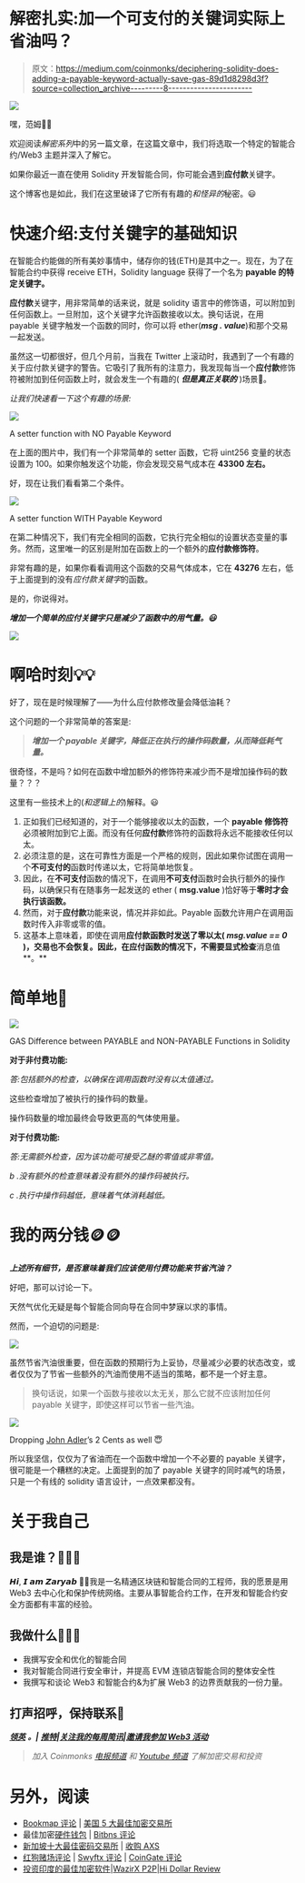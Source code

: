 # 解密扎实:加一个可支付的关键词实际上省油吗？

> 原文：<https://medium.com/coinmonks/deciphering-solidity-does-adding-a-payable-keyword-actually-save-gas-89d1d8298d3f?source=collection_archive---------8----------------------->

![](img/206e95acfd1aa2fc6a9f9a9d0f26a2df.png)

嘿，范姆👋🏻

欢迎阅读*解密系列*中的另一篇文章，在这篇文章中，我们将选取一个特定的智能合约/Web3 主题并深入了解它。

如果你最近一直在使用 Solidity 开发智能合同，你可能会遇到**应付款**关键字。

这个博客也是如此，我们在这里破译了它所有有趣的*和怪异的*秘密。😃

# 快速介绍:支付关键字的基础知识

在智能合约能做的所有美妙事情中，储存你的钱(ETH)是其中之一。现在，为了在智能合约中获得 receive ETH，Solidity language 获得了一个名为 **payable 的特定关键字。**

**应付款**关键字，用非常简单的话来说，就是 solidity 语言中的修饰语，可以附加到任何函数上。一旦附加，这个关键字允许函数接收以太。换句话说，在用 payable 关键字触发一个函数的同时，你可以将 ether(***msg . value***)和那个交易一起发送。

虽然这一切都很好，但几个月前，当我在 Twitter 上滚动时，我遇到了一个有趣的关于应付款关键字的警告。它吸引了我所有的注意力，我发现每当一个**应付款**修饰符被附加到任何函数上时，就会发生一个有趣的( ***但是真正关联的*** )场景👀。

*让我们快速看一下这个有趣的场景:*

![](img/3711e8c50c070fbcbd0e89ef87fcf289.png)

A setter function with NO Payable Keyword

在上面的图片中，我们有一个非常简单的 setter 函数，它将 uint256 变量的状态设置为 100。如果你触发这个功能，你会发现交易气成本在 **43300 左右。**

好，现在让我们看看第二个条件。

![](img/e302f3eccb5d869e2445a5afb5c96d62.png)

A setter function WITH Payable Keyword

在第二种情况下，我们有完全相同的函数，它执行完全相似的设置状态变量的事务。然而，这里唯一的区别是附加在函数上的一个额外的**应付款修饰符**。

非常有趣的是，如果你看看调用这个函数的交易气体成本，它在 **43276** 左右，低于上面提到的没有*应付款关键字*的函数。

是的，你说得对。

***增加一个简单的应付关键字只是减少了函数中的用气量。😃***

![](img/07cba671ac2f42736d9c585703973379.png)

# 啊哈时刻💡💡

好了，现在是时候理解了——为什么应付款修改量会降低油耗？

这个问题的一个非常简单的答案是:

> ***增加一个 payable 关键字，降低正在执行的操作码数量，从而降低耗气量。***

很奇怪，不是吗？如何在函数中增加额外的修饰符来减少而不是增加操作码的数量？？？

这里有一些技术上的(*和逻辑上的*)解释。😃

1.  正如我们已经知道的，对于一个能够接收以太的函数，一个 **payable 修饰符**必须被附加到它上面。而没有任何**应付款**修饰符的函数将永远不能接收任何以太。
2.  必须注意的是，这在可靠性方面是一个严格的规则，因此如果你试图在调用一个**不可支付的**函数时传递以太，它将简单地恢复。
3.  因此，在**不可支付**函数的情况下，在调用**不可支付**函数时会执行额外的操作码，以确保只有在随事务一起发送的 ether ( **msg.value** )恰好等于**零时才会执行该函数。**
4.  然而，对于**应付款**功能来说，情况并非如此。Payable 函数允许用户在调用函数时传入非零或零的值。
5.  这基本上意味着，即使在调用**应付款函数时发送了零以太( ***msg.value == 0*** )，交易也不会恢复。因此，在应付函数的情况下，不需要显式检查**消息值**。**

# 简单地🥜

![](img/bcb29286c05e1f5aa9f0595383eecc24.png)

GAS Difference between PAYABLE and NON-PAYABLE Functions in Solidity

**对于非付费功能:**

*答:包括额外的检查，以确保在调用函数时没有以太值通过。*

这些检查增加了被执行的操作码的数量。

操作码数量的增加最终会导致更高的气体使用量。

**对于付费功能:**

*答:无需额外检查，因为该功能可接受乙醚的零值或非零值。*

*b .没有额外的检查意味着没有额外的操作码被执行。*

*c .执行中操作码越低，意味着气体消耗越低。*

# 我的两分钱🪙🪙

***上述所有细节，是否意味着我们应该使用付费功能来节省汽油？***

好吧，那可以讨论一下。

天然气优化无疑是每个智能合同向导在合同中梦寐以求的事情。

然而，一个迫切的问题是:

![](img/2c94056b25990fc39d2980600db7df34.png)

虽然节省汽油很重要，但在函数的预期行为上妥协，尽量减少必要的状态改变，或者仅仅为了节省一些额外的汽油而使用不适当的策略，都不是一个好主意。

> 换句话说，如果一个函数与接收以太无关，那么它就不应该附加任何 payable 关键字，即使这样可以节省一些汽油。

![](img/e28abc7946e881bb8c77ebf183e59a28.png)

Dropping [John Adler](https://medium.com/u/a005f91be571?source=post_page-----89d1d8298d3f--------------------------------)’s 2 Cents as well 😇

所以我坚信，仅仅为了省油而在一个函数中增加一个不必要的 payable 关键字，很可能是一个糟糕的决定。上面提到的加了 payable 关键字的同时减气的场景，只是一个有线的 solidity 语言设计，一点效果都没有。

# 关于我自己

## 我是谁？🙋🏻‍♂️

𝙃𝙞, 𝙄 𝙖𝙢 𝙕𝙖𝙧𝙮𝙖𝙗 👋🏻我是一名精通区块链和智能合同的工程师，我的愿景是用 Web3 去中心化和保护传统网络。主要从事智能合约工作，在开发和智能合约安全方面都有丰富的经验。

## 我做什么🧑🏼‍💻

*   我撰写安全和优化的智能合同
*   我对智能合同进行安全审计，并提高 EVM 连锁店智能合同的整体安全性
*   我撰写和谈论 Web3 和智能合约&为扩展 Web3 的边界贡献我的一份力量。

## 打声招呼，保持联系🤝

[***领英***](https://www.linkedin.com/in/zaryab-afser-97085b157/) ***。|*** [***推特***](https://twitter.com/zaryab_eth)***|***[***关注我的每周简讯***](https://www.linkedin.com/newsletters/decipher-with-zaryab-6944516958839021568/)***|***[***邀请我参加 Web3 活动***](https://zaryab2000.notion.site/Invite-me-to-your-Next-Web3-Event-78bcd204b866426687e1afbcdc61c5c7)

> *加入 Coinmonks* [*电报频道*](https://t.me/coincodecap) *和* [*Youtube 频道*](https://www.youtube.com/c/coinmonks/videos) *了解加密交易和投资*

# 另外，阅读

*   [Bookmap 评论](https://coincodecap.com/bookmap-review-2021-best-trading-software) | [美国 5 大最佳加密交易所](https://coincodecap.com/crypto-exchange-usa)
*   最佳加密[硬件钱包](/coinmonks/hardware-wallets-dfa1211730c6) | [Bitbns 评论](/coinmonks/bitbns-review-38256a07e161)
*   [新加坡十大最佳密码交易所](https://coincodecap.com/crypto-exchange-in-singapore) | [收购 AXS](https://coincodecap.com/buy-axs-token)
*   [红狗赌场评论](https://coincodecap.com/red-dog-casino-review) | [Swyftx 评论](https://coincodecap.com/swyftx-review) | [CoinGate 评论](https://coincodecap.com/coingate-review)
*   [投资印度的最佳加密软件](https://coincodecap.com/best-crypto-to-invest-in-india-in-2021)|[WazirX P2P](https://coincodecap.com/wazirx-p2p)|[Hi Dollar Review](https://coincodecap.com/hi-dollar-review)